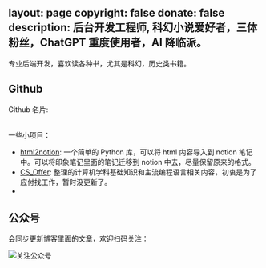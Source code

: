 layout: page
copyright: false
donate: false
description: 后台开发工程师, 科幻小说爱好者，三体粉丝，ChatGPT 重度使用者，AI 降临派。
---

<link rel="stylesheet" type="text/css" href="css/github_card.css">

<style>
.sf-usercard .sf-avatar img{
    padding: 0;
}
.sf-usercard .sf-avatar span.caption{
    display: none;
}
.card-wrapper{
    margin: 0px auto;
    max-width: 400px;
    padding: 0;
}
@media print, screen and (max-width: 48em) {
    .card-wrapper{
        max-width: 90%;
    }
}
</style>

专业后端开发，喜欢读各种书，尤其是科幻，历史类书籍。

## Github 

Github 名片: 

<div class="card-wrapper">
<div id="github-usercard" user="selfboot"></div>
<script src="js/github_card.js"></script>
</div>

</br>
一些小项目：

- [html2notion](https://github.com/selfboot/html2notion): 一个简单的 Python 库，可以将 html 内容导入到 notion 笔记中。可以将印象笔记里面的笔记迁移到 notion 中去，尽量保留原来的格式。
- [CS_Offer](https://github.com/selfboot/CS_Offer): 整理的计算机学科基础知识和主流编程语言相关内容，初衷是为了应付找工作，暂时没更新了。
- 
## 公众号

会同步更新博客里面的文章，欢迎扫码关注：

![关注公众号](https://slefboot-1251736664.cos.ap-beijing.myqcloud.com/20230721_wx_qrcode.png)